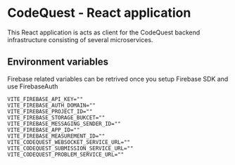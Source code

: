 # CodeQuest - React application
This React application is acts as client for the CodeQuest backend infrastructure consisting of several microservices.

## Environment variables
Firebase related variables can be retrived once you setup Firebase SDK and use FirebaseAuth
```
VITE_FIREBASE_API_KEY=""
VITE_FIREBASE_AUTH_DOMAIN=""
VITE_FIREBASE_PROJECT_ID=""
VITE_FIREBASE_STORAGE_BUKCET=""
VITE_FIREBASE_MESSAGING_SENDER_ID=""
VITE_FIREBASE_APP_ID=""
VITE_FIREBASE_MEASUREMENT_ID=""
VITE_CODEQUEST_WEBSOCKET_SERVICE_URL=""
VITE_CODEQUEST_SUBMISSION_SERVICE_URL=""
VITE_CODEQUEST_PROBLEM_SERVICE_URL=""
```
